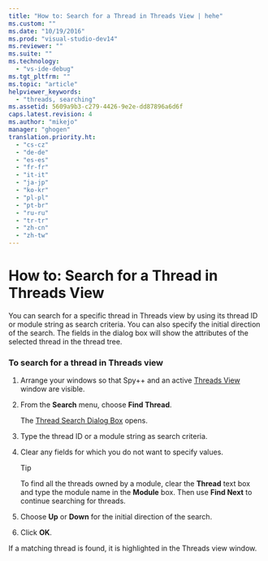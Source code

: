 ```yaml
---
title: "How to: Search for a Thread in Threads View | hehe"
ms.custom: ""
ms.date: "10/19/2016"
ms.prod: "visual-studio-dev14"
ms.reviewer: ""
ms.suite: ""
ms.technology: 
  - "vs-ide-debug"
ms.tgt_pltfrm: ""
ms.topic: "article"
helpviewer_keywords: 
  - "threads, searching"
ms.assetid: 5609a9b3-c279-4426-9e2e-dd87896a6d6f
caps.latest.revision: 4
ms.author: "mikejo"
manager: "ghogen"
translation.priority.ht: 
  - "cs-cz"
  - "de-de"
  - "es-es"
  - "fr-fr"
  - "it-it"
  - "ja-jp"
  - "ko-kr"
  - "pl-pl"
  - "pt-br"
  - "ru-ru"
  - "tr-tr"
  - "zh-cn"
  - "zh-tw"
---
```

# How to: Search for a Thread in Threads View
You can search for a specific thread in Threads view by using its thread ID or module string as search criteria. You can also specify the initial direction of the search. The fields in the dialog box will show the attributes of the selected thread in the thread tree.  
  
### To search for a thread in Threads view  
  
1.  Arrange your windows so that Spy++ and an active [Threads View](../debugger/threads-view.md) window are visible.  
  
2.  From the **Search** menu, choose **Find Thread**.  
  
     The [Thread Search Dialog Box](../debugger/thread-search-dialog-box.md) opens.  
  
3.  Type the thread ID or a module string as search criteria.  
  
4.  Clear any fields for which you do not want to specify values.  
  
    > [!TIP]
    >  To find all the threads owned by a module, clear the **Thread** text box and type the module name in the **Module** box. Then use **Find Next** to continue searching for threads.  
  
5.  Choose **Up** or **Down** for the initial direction of the search.  
  
6.  Click **OK**.  
  
 If a matching thread is found, it is highlighted in the Threads view window.